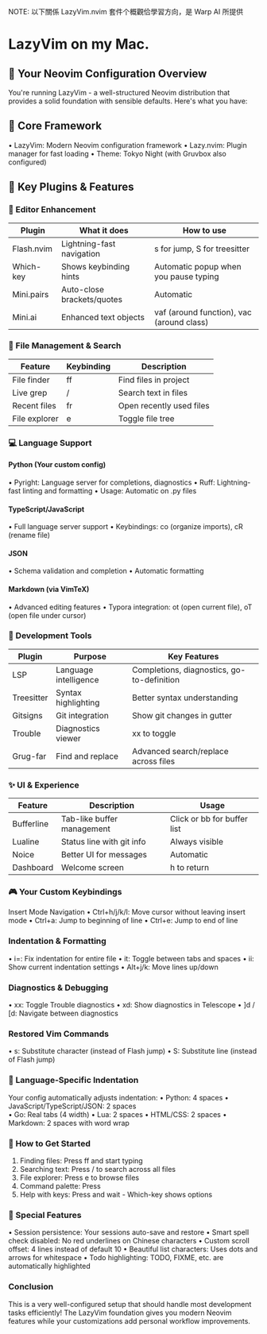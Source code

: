 NOTE: 以下關係 LazyVim.nvim 套件个概觀佮學習方向，是 Warp AI 所提供

# LazyVim on my Mac.

## 🔧 Your Neovim Configuration Overview

You're running LazyVim - a well-structured Neovim distribution that provides
a solid foundation with sensible defaults. Here's what you have:

## 🎨 Core Framework
•  LazyVim: Modern Neovim configuration framework
•  Lazy.nvim: Plugin manager for fast loading
•  Theme: Tokyo Night (with Gruvbox also configured)

## 📁 Key Plugins & Features

### 🚀 Editor Enhancement

| Plugin | What it does | How to use |
|--------|-------------|------------|
| Flash.nvim | Lightning-fast navigation | <leader>s for jump, <leader>S for treesitter |
| Which-key | Shows keybinding hints | Automatic popup when you pause typing |
| Mini.pairs | Auto-close brackets/quotes | Automatic |
| Mini.ai | Enhanced text objects | vaf (around function), vac (around class) |

### 🎯 File Management & Search
| Feature | Keybinding | Description |
|---------|------------|-------------|
| File finder | <leader>ff | Find files in project |
| Live grep | <leader>/ | Search text in files |
| Recent files | <leader>fr | Open recently used files |
| File explorer | <leader>e | Toggle file tree |

### 💻 Language Support

#### Python (Your custom config)
•  Pyright: Language server for completions, diagnostics
•  Ruff: Lightning-fast linting and formatting
•  Usage: Automatic on .py files

#### TypeScript/JavaScript 
•  Full language server support
•  Keybindings: <leader>co (organize imports), <leader>cR (rename file)

#### JSON
•  Schema validation and completion
•  Automatic formatting

#### Markdown (via VimTeX)
•  Advanced editing features
•  Typora integration: <leader>ot (open current file), <leader>oT (open file under cursor)

### 🔧 Development Tools
| Plugin | Purpose | Key Features |
|--------|---------|--------------|
| LSP | Language intelligence | Completions, diagnostics, go-to-definition |
| Treesitter | Syntax highlighting | Better syntax understanding |
| Gitsigns | Git integration | Show git changes in gutter |
| Trouble | Diagnostics viewer | <leader>xx to toggle |
| Grug-far | Find and replace | Advanced search/replace across files |

### ✨ UI & Experience
| Feature | Description | Usage |
|---------|-------------|-------|
| Bufferline | Tab-like buffer management | Click or <leader>bb for buffer list |
| Lualine | Status line with git info | Always visible |
| Noice | Better UI for messages | Automatic |
| Dashboard | Welcome screen | <leader>h to return |

### 🎮 Your Custom Keybindings

Insert Mode Navigation
•  Ctrl+h/j/k/l: Move cursor without leaving insert mode
•  Ctrl+a: Jump to beginning of line
•  Ctrl+e: Jump to end of line

### Indentation & Formatting
•  <leader>i=: Fix indentation for entire file
•  <leader>it: Toggle between tabs and spaces
•  <leader>ii: Show current indentation settings
•  Alt+j/k: Move lines up/down

### Diagnostics & Debugging
•  <leader>xx: Toggle Trouble diagnostics
•  <leader>xd: Show diagnostics in Telescope
•  ]d / [d: Navigate between diagnostics

### Restored Vim Commands
•  s: Substitute character (instead of Flash jump)
•  S: Substitute line (instead of Flash jump)

### 🎯 Language-Specific Indentation
Your config automatically adjusts indentation:
•  Python: 4 spaces
•  JavaScript/TypeScript/JSON: 2 spaces  
•  Go: Real tabs (4 width)
•  Lua: 2 spaces
•  HTML/CSS: 2 spaces
•  Markdown: 2 spaces with word wrap

### 🚀 How to Get Started

1. Finding files: Press <leader>ff and start typing
2. Searching text: Press <leader>/ to search across all files
3. File explorer: Press <leader>e to browse files
4. Command palette: Press <leader><leader> 
5. Help with keys: Press <leader> and wait - Which-key shows options

### 🔧 Special Features

•  Session persistence: Your sessions auto-save and restore
•  Smart spell check disabled: No red underlines on Chinese characters
•  Custom scroll offset: 4 lines instead of default 10
•  Beautiful list characters: Uses dots and arrows for whitespace
•  Todo highlighting: TODO, FIXME, etc. are automatically highlighted

### Conclusion

This is a very well-configured setup that should handle most development tasks efficiently! The LazyVim foundation gives you modern Neovim features while your customizations add personal workflow improvements.

